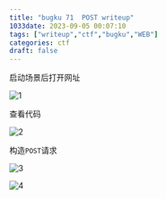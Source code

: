 ```yaml
---
title: "bugku 71  POST writeup"
1033date: 2023-09-05 00:07:10  
tags: ["writeup","ctf","bugku","WEB"]
categories: ctf
draft: false
---
```


启动场景后打开网址

![1](./../../bugku/71/1.webp)

查看代码

![2](./../../bugku/71/2.webp)

构造`POST`请求

![3](./../../bugku/71/3.webp)

![4](./../../bugku/71/4.webp)